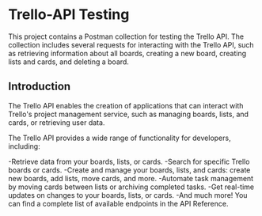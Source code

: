 # Trello-API Testing
This project contains a Postman collection for testing the Trello API. The collection includes several requests for interacting with the Trello API, such as retrieving information about all boards, creating a new board, creating lists and cards, and deleting a board.
## Introduction
The Trello API enables the creation of applications that can interact with Trello's project management service, such as managing boards, lists, and cards, or retrieving user data.

The Trello API provides a wide range of functionality for developers, including:

-Retrieve data from your boards, lists, or cards.
-Search for specific Trello boards or cards.
-Create and manage your boards, lists, and cards: create new boards, add lists, move cards, and more.
-Automate task management by moving cards between lists or archiving completed tasks.
-Get real-time updates on changes to your boards, lists, or cards.
-And much more! You can find a complete list of available endpoints in the API Reference.
